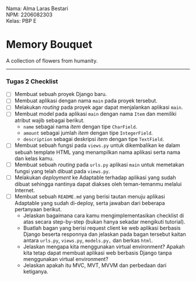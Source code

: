 Nama: Alma Laras Bestari  
NPM: 2206082303  
Kelas: PBP E  

# Memory Bouquet
A collection of flowers from humanity.

---

### Tugas 2 Checklist
- [ ] Membuat sebuah proyek Django baru.
- [ ] Membuat aplikasi dengan nama ```main``` pada proyek tersebut.
- [ ] Melakukan *routing* pada proyek agar dapat menjalankan aplikasi ```main```.
- [ ] Membuat model pada aplikasi ```main``` dengan nama ```Item``` dan memiliki atribut wajib sebagai berikut.
    - ```name``` sebagai nama *item* dengan tipe ```CharField```.
    - ```amount``` sebagai jumlah *item* dengan tipe ```IntegerField```.
    - ```description``` sebagai deskripsi *item* dengan tipe ```TextField```.
- [ ] Membuat sebuah fungsi pada ```views.py``` untuk dikembalikan ke dalam sebuah template HTML yang menampilkan nama aplikasi serta nama dan kelas kamu.
- [ ] Membuat sebuah *routing* pada ```urls.py``` aplikasi ```main``` untuk memetakan fungsi yang telah dibuat pada ```views.py```.
- [ ] Melakukan *deployment* ke Adaptable terhadap aplikasi yang sudah dibuat sehingga nantinya dapat diakses oleh teman-temanmu melalui Internet.
- [ ] Membuat sebuah ```README.md``` yang berisi tautan menuju aplikasi Adaptable yang sudah di-deploy, serta jawaban dari beberapa pertanyaan berikut.
    - Jelaskan bagaimana cara kamu mengimplementasikan checklist di atas secara step-by-step (bukan hanya sekadar mengikuti tutorial).
    - Buatlah bagan yang berisi request client ke web aplikasi berbasis Django beserta responnya dan jelaskan pada bagan tersebut kaitan antara ```urls.py```, ```views.py```, ```models.py,``` dan berkas ```html```.
    - Jelaskan mengapa kita menggunakan virtual environment? Apakah kita tetap dapat membuat aplikasi web berbasis Django tanpa menggunakan virtual environment?
    - Jelaskan apakah itu MVC, MVT, MVVM dan perbedaan dari ketiganya.